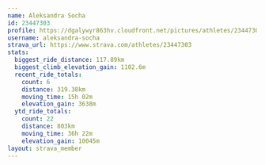 ```yaml
---
name: Aleksandra Socha
id: 23447303
profile: https://dgalywyr863hv.cloudfront.net/pictures/athletes/23447303/14745546/4/large.jpg
username: aleksandra-socha
strava_url: https://www.strava.com/athletes/23447303
stats:
  biggest_ride_distance: 117.89km
  biggest_climb_elevation_gain: 1102.6m
  recent_ride_totals:
    count: 6
    distance: 319.38km
    moving_time: 15h 02m
    elevation_gain: 3638m
  ytd_ride_totals:
    count: 22
    distance: 803km
    moving_time: 36h 22m
    elevation_gain: 10045m
layout: strava_member
--- 
```

